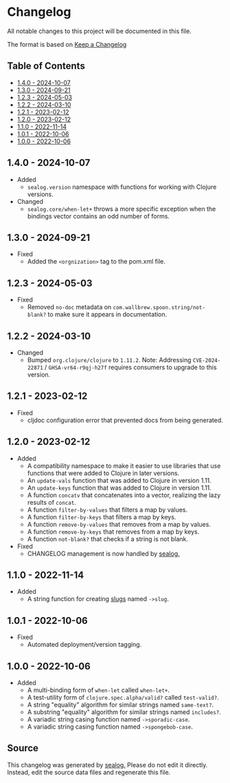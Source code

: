 # Changelog

All notable changes to this project will be documented in this file.

The format is based on [Keep a Changelog](https://keepachangelog.com/en/1.0.0/)

## Table of Contents

* [1.4.0 - 2024-10-07](#140---2024-10-07)
* [1.3.0 - 2024-09-21](#130---2024-09-21)
* [1.2.3 - 2024-05-03](#123---2024-05-03)
* [1.2.2 - 2024-03-10](#122---2024-03-10)
* [1.2.1 - 2023-02-12](#121---2023-02-12)
* [1.2.0 - 2023-02-12](#120---2023-02-12)
* [1.1.0 - 2022-11-14](#110---2022-11-14)
* [1.0.1 - 2022-10-06](#101---2022-10-06)
* [1.0.0 - 2022-10-06](#100---2022-10-06)

## 1.4.0 - 2024-10-07

* Added
  * `sealog.version` namespace with functions for working with Clojure versions.
* Changed
  * `sealog.core/when-let+` throws a more specific exception when the bindings vector contains an odd number of forms.

## 1.3.0 - 2024-09-21

* Fixed
  * Added the `<orgnization>` tag to the pom.xml file.

## 1.2.3 - 2024-05-03

* Fixed
  * Removed `no-doc` metadata on `com.wallbrew.spoon.string/not-blank?` to make sure it appears in documentation.

## 1.2.2 - 2024-03-10

* Changed
  * Bumped `org.clojure/clojure` to `1.11.2`. Note: Addressing `CVE-2024-22871` / `GHSA-vr64-r9qj-h27f` requires consumers to upgrade to this version.

## 1.2.1 - 2023-02-12

* Fixed
  * cljdoc configuration error that prevented docs from being generated.

## 1.2.0 - 2023-02-12

* Added
  * A compatibility namespace to make it easier to use libraries that use functions that were added to Clojure in later versions.
  * An `update-vals` function that was added to Clojure in version 1.11.
  * An `update-keys` function that was added to Clojure in version 1.11.
  * A function `concatv` that concatenates into a vector, realizing the lazy results of `concat`.
  * A function `filter-by-values` that filters a map by values.
  * A function `filter-by-keys` that filters a map by keys.
  * A function `remove-by-values` that removes from a map by values.
  * A function `remove-by-keys` that removes from a map by keys.
  * A function `not-blank?` that checks if a string is not blank.
* Fixed
  * CHANGELOG management is now handled by [sealog.](https://github.com/Wall-Brew-Co/lein-sealog)

## 1.1.0 - 2022-11-14

* Added
  * A string function for creating [slugs](https://en.wikipedia.org/wiki/Clean_URL#Slug) named `->slug`.

## 1.0.1 - 2022-10-06

* Fixed
  * Automated deployment/version tagging.

## 1.0.0 - 2022-10-06

* Added
  * A multi-binding form of `when-let` called `when-let+`.
  * A test-utility form of `clojure.spec.alpha/valid?` called `test-valid?`.
  * A string "equality" algorithm for similar strings named `same-text?`.
  * A substring "equality" algorithm for similar strings named `includes?`.
  * A variadic string casing function named `->sporadic-case`.
  * A variadic string casing function named `->spongebob-case`.

## Source

This changelog was generated by [sealog.](https://github.com/Wall-Brew-Co/lein-sealog)
Please do not edit it directly. Instead, edit the source data files and regenerate this file.
